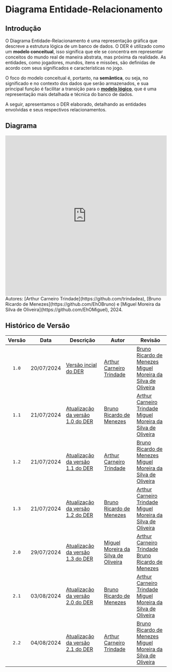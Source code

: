 # Diagrama Entidade-Relacionamento

## Introdução

O Diagrama Entidade-Relacionamento é uma representação gráfica que descreve a estrutura lógica de um banco de dados. O DER é utilizado como um <strong>modelo conceitual</strong>, isso significa que ele se concentra em representar conceitos do mundo real de maneira abstrata, mas próxima da realidade. As entidades, como jogadores, mundos, itens e missões, são definidas de acordo com seus significados e características no jogo. 

O foco do modelo conceitual é, portanto, na <strong>semântica</strong>, ou seja, no significado e no contexto dos dados que serão armazenados, e sua principal função é facilitar a transição para o <strong>[modelo lógico](modeloRelacional.md)</strong>, que é uma representação mais detalhada e técnica do banco de dados.

A seguir, apresentamos o DER elaborado, detalhando as entidades envolvidas e seus respectivos relacionamentos.

## Diagrama

<iframe frameborder="0" style="width:100%;height:500px;" src="https://viewer.diagrams.net/?lightbox=1&highlight=0000ff&nav=1&title=DER%20MUD%20Minecraft.drawio#Uhttps%3A%2F%2Fdrive.google.com%2Fuc%3Fid%3D13c3I-DoF_V7Ai0bRtT3rpJ3Cz5DJ0mRK%26export%3Ddownload"></iframe>
Autores: [Arthur Carneiro Trindade](https://github.com/trindadea), [Bruno Ricardo de Menezes](https://github.com/EhOBruno) e [Miguel Moreira da Silva de Oliveira](https://github.com/EhOMiguel), 2024.

## Histórico de Versão

| Versão | Data       | Descrição                                      | Autor                                               | Revisão                                               |
| :----: | :--------: | ---------------------------------------------- | --------------------------------------------------- | ----------------------------------------------------- |
| `1.0`  | 20/07/2024 | [Versão incial do DER](./versoes/DER/versao_1.0.png) | [Arthur Carneiro Trindade](https://github.com/trindadea) | [Bruno Ricardo de Menezes](https://github.com/EhOBruno)<br>[Miguel Moreira da Silva de Oliveira](https://github.com/EhOMiguel) |
| `1.1`  | 21/07/2024 | [Atualização da versão 1.0 do DER](./versoes/DER/versao_1.1.png) | [Bruno Ricardo de Menezes](https://github.com/EhOBruno) | [Arthur Carneiro Trindade](https://github.com/trindadea)<br>[Miguel Moreira da Silva de Oliveira](https://github.com/EhOMiguel) |
| `1.2`  | 21/07/2024 | [Atualização da versão 1.1 do DER](./versoes/DER/versao_1.2.png) | [Arthur Carneiro Trindade](https://github.com/trindadea) | [Bruno Ricardo de Menezes](https://github.com/EhOBruno)<br>[Miguel Moreira da Silva de Oliveira](https://github.com/EhOMiguel) |
| `1.3`  | 21/07/2024 | [Atualização da versão 1.2 do DER](./versoes/DER/versao_1.3.png) | [Bruno Ricardo de Menezes](https://github.com/EhOBruno) | [Arthur Carneiro Trindade](https://github.com/trindadea)<br>[Miguel Moreira da Silva de Oliveira](https://github.com/EhOMiguel) |
| `2.0`  | 29/07/2024 | [Atualização da versão 1.3 do DER](./versoes/DER/versao_2.0.png) | [Miguel Moreira da Silva de Oliveira](https://github.com/EhOMiguel) | [Arthur Carneiro Trindade](https://github.com/trindadea)<br>[Bruno Ricardo de Menezes](https://github.com/EhOBruno) |
| `2.1`  | 03/08/2024 | [Atualização da versão 2.0 do DER](./versoes/DER/versao_2.1.png) | [Bruno Ricardo de Menezes](https://github.com/EhOBruno) | [Arthur Carneiro Trindade](https://github.com/trindadea)<br> [Miguel Moreira da Silva de Oliveira](https://github.com/EhOMiguel) |
| `2.2`  | 04/08/2024 | [Atualização da versão 2.1 do DER](./versoes/DER/versao_2.2.png) | [Arthur Carneiro Trindade](https://github.com/trindadea) | [Bruno Ricardo de Menezes](https://github.com/EhOBruno)<br> [Miguel Moreira da Silva de Oliveira](https://github.com/EhOMiguel) |
